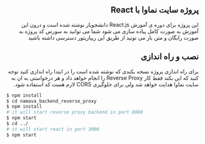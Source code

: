 <div dir="rtl">

## پروژه سایت نماوا با React

این پروژه برای دوره ی آموزش React.js دانشجویار نوشته شده است و درون این آموزش به صورت کامل پیاده سازی می شود شما می توانید به سورس کد پروژه به صورت رایگان و متن باز می تونید از طریق این ریپازیتور دسترسی داشته باشید 
  
## نصب و راه اندازی
برای راه اندازی پروژه نسخه بکندی که نوشته شده است را در ابتدا راه اندازی کنید توجه کنید که این بکند فقط کار Reverse Proxy را انجام خواهد داد و هر درخواستی به ان به سایت نماوا هدایت خواهد شد ولی برای جلوگیری CORS لازم هست که استفاده شود.

</div>

```bash
$ npm install
$ cd namava_backend_reverse_proxy
$ npm install
# it will start reverse proxy backend in port 8080
$ npm start 
$ cd ../
# it will start react in port 3000
$ npm start
```
